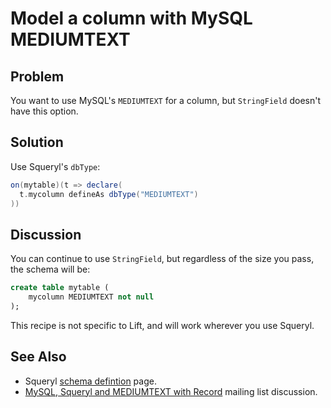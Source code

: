 Model a column with MySQL MEDIUMTEXT
======================================

Problem
-------

You want to use MySQL's `MEDIUMTEXT` for a column, but `StringField` doesn't have this option.

Solution
--------

Use Squeryl's `dbType`:

```scala
on(mytable)(t => declare(
  t.mycolumn defineAs dbType("MEDIUMTEXT")
))
```

Discussion
----------

You can continue to use `StringField`, but regardless of the size you pass, the schema will be:

```sql
create table mytable (
    mycolumn MEDIUMTEXT not null
);
```

This recipe is not specific to Lift, and will work wherever you use Squeryl.

See Also
--------

* Squeryl [schema defintion](http://squeryl.org/schema-definition.html) page.
* [MySQL, Squeryl and MEDIUMTEXT with Record](https://groups.google.com/forum/?fromgroups#!topic/liftweb/TXbDGdX54LQ) mailing list discussion.
